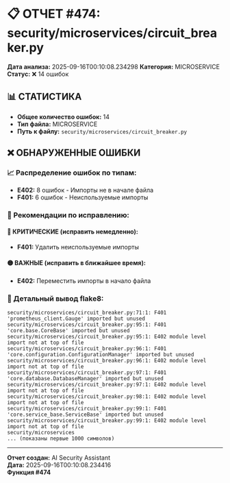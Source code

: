 # 📋 ОТЧЕТ #474: security/microservices/circuit_breaker.py

**Дата анализа:** 2025-09-16T00:10:08.234298
**Категория:** MICROSERVICE
**Статус:** ❌ 14 ошибок

## 📊 СТАТИСТИКА

- **Общее количество ошибок:** 14
- **Тип файла:** MICROSERVICE
- **Путь к файлу:** `security/microservices/circuit_breaker.py`

## ❌ ОБНАРУЖЕННЫЕ ОШИБКИ

### 📈 Распределение ошибок по типам:

- **E402:** 8 ошибок - Импорты не в начале файла
- **F401:** 6 ошибок - Неиспользуемые импорты

### 🎯 Рекомендации по исправлению:

#### 🔴 КРИТИЧЕСКИЕ (исправить немедленно):
- **F401:** Удалить неиспользуемые импорты

#### 🟡 ВАЖНЫЕ (исправить в ближайшее время):
- **E402:** Переместить импорты в начало файла

### 📝 Детальный вывод flake8:

```
security/microservices/circuit_breaker.py:71:1: F401 'prometheus_client.Gauge' imported but unused
security/microservices/circuit_breaker.py:95:1: F401 'core.base.CoreBase' imported but unused
security/microservices/circuit_breaker.py:95:1: E402 module level import not at top of file
security/microservices/circuit_breaker.py:96:1: F401 'core.configuration.ConfigurationManager' imported but unused
security/microservices/circuit_breaker.py:96:1: E402 module level import not at top of file
security/microservices/circuit_breaker.py:97:1: F401 'core.database.DatabaseManager' imported but unused
security/microservices/circuit_breaker.py:97:1: E402 module level import not at top of file
security/microservices/circuit_breaker.py:98:1: E402 module level import not at top of file
security/microservices/circuit_breaker.py:99:1: F401 'core.service_base.ServiceBase' imported but unused
security/microservices/circuit_breaker.py:99:1: E402 module level import not at top of file
security/microservices
... (показаны первые 1000 символов)
```

---
**Отчет создан:** AI Security Assistant  
**Дата:** 2025-09-16T00:10:08.234416  
**Функция #474**
